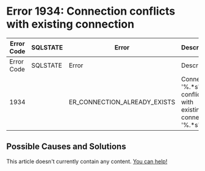 
# Error 1934: Connection conflicts with existing connection


| Error Code | SQLSTATE | Error | Description |
| --- | --- | --- | --- |
| Error Code | SQLSTATE | Error | Description |
| 1934 |  | ER_CONNECTION_ALREADY_EXISTS | Connection '%.*s' conflicts with existing connection '%.*s' |




## Possible Causes and Solutions


This article doesn't currently contain any content. [You can help!](/en/writing-and-editing-knowledge-base-articles/)

